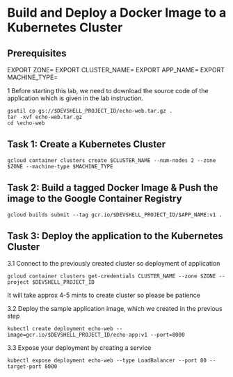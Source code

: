 # Build and Deploy a Docker Image to a Kubernetes Cluster

## Prerequisites 

EXPORT ZONE=
EXPORT CLUSTER_NAME=
EXPORT APP_NAME=
EXPORT MACHINE_TYPE=

1 Before starting this lab, we need to download the source code of the application which is given in the lab instruction.
```
gsutil cp gs://$DEVSHELL_PROJECT_ID/echo-web.tar.gz .
tar -xvf echo-web.tar.gz
cd \echo-web
```

## Task 1: Create a Kubernetes Cluster 
```
gcloud container clusters create $CLUSTER_NAME --num-nodes 2 --zone $ZONE --machine-type $MACHINE_TYPE
```

## Task 2: Build a tagged Docker Image & Push the image to the Google Container Registry
```
gcloud builds submit --tag gcr.io/$DEVSHELL_PROJECT_ID/$APP_NAME:v1 .
```

## Task 3: Deploy the application to the Kubernetes Cluster

3.1 Connect to the previously created cluster so deployment of application
```
gcloud container clusters get-credentials CLUSTER_NAME --zone $ZONE --project $DEVSHELL_PROJECT_ID
```
It will take approx 4-5 mints to create cluster so please be patience

3.2 Deploy the sample application image, which we created in the previous step
```
kubectl create deployment echo-web --image=gcr.io/$DEVSHELL_PROJECT_ID/echo-app:v1 --port=8000
```
3.3 Expose your deployment by creating a service
```
kubectl expose deployment echo-web --type LoadBalancer --port 80 --target-port 8000
```
